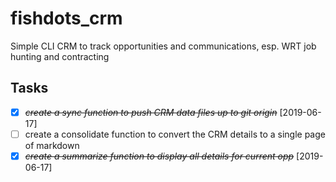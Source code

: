 # fishdots_crm
Simple CLI CRM to track opportunities and communications, esp. WRT job hunting and contracting

## Tasks
- [X] ~~*create a sync function to push CRM data files up to git origin*~~ [2019-06-17]
- [ ] create a consolidate function to convert the CRM details to a single page of markdown
- [X] ~~*create a summarize function to display all details for current opp*~~ [2019-06-17]